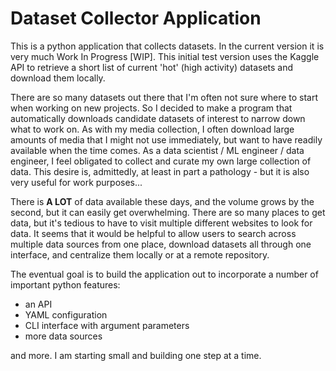 # Dataset Collector Application

This is a python application that collects datasets. In the current version it is very much Work In Progress [WIP]. This initial test version uses the Kaggle API to retrieve a short list of current 'hot' (high activity) datasets and download them locally.

There are so many datasets out there that I'm often not sure where to start when working on new projects. So I decided to make a program that automatically downloads candidate datasets of interest to narrow down what to work on. As with my media collection, I often download large amounts of media that I might not use immediately, but want to have readily available when the time comes. As a data scientist / ML engineer / data engineer, I feel obligated to collect and curate my own large collection of data. This desire is, admittedly, at least in part a pathology - but it is also very useful for work purposes...

There is **A LOT** of data available these days, and the volume grows by the second, but it can easily get overwhelming. There are so many places to get data, but it's tedious to have to visit multiple different websites to look for data. It seems that it would be helpful to allow users to search across multiple data sources from one place, download datasets all through one interface, and centralize them locally or at a remote repository.

The eventual goal is to build the application out to incorporate a number of important python features:
- an API
- YAML configuration
- CLI interface with argument parameters
- more data sources

and more. I am starting small and building one step at a time.
